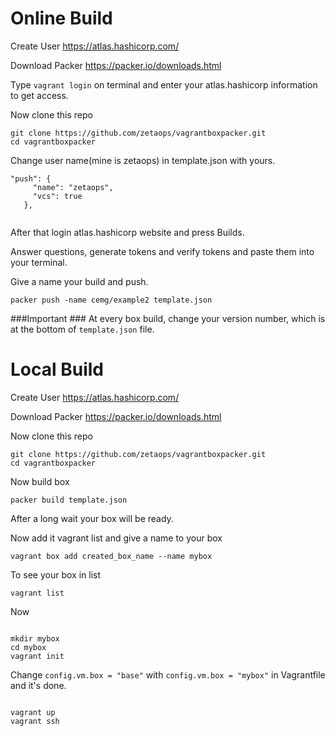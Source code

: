 Online Build
============

Create User
https://atlas.hashicorp.com/

Download Packer
https://packer.io/downloads.html

Type ``` vagrant login ``` on terminal and enter your atlas.hashicorp information to get access.

Now clone this repo

```
git clone https://github.com/zetaops/vagrantboxpacker.git
cd vagrantboxpacker
```
Change user name(mine is zetaops) in template.json with yours.
```
"push": {
     "name": "zetaops",
     "vcs": true
   },


```
After that login atlas.hashicorp website and press Builds.

Answer questions, generate tokens and verify tokens and paste them into your terminal.

Give a name your build and push.

```
packer push -name cemg/example2 template.json

```

###Important ###
At every box build, change your version number, which is at the bottom of ``` template.json ``` file.

Local Build
===========

Create User
https://atlas.hashicorp.com/

Download Packer
https://packer.io/downloads.html

Now clone this repo

```
git clone https://github.com/zetaops/vagrantboxpacker.git
cd vagrantboxpacker
```

Now build box

```
packer build template.json

```

After a long wait your box will be ready.

Now add it vagrant list and give a name to your box

```
vagrant box add created_box_name --name mybox

```

To see your box in list

```
vagrant list

```

Now

```

mkdir mybox
cd mybox
vagrant init
```

Change ```config.vm.box = "base"``` with ```config.vm.box = "mybox"``` in Vagrantfile and it's done.

```

vagrant up
vagrant ssh

```

